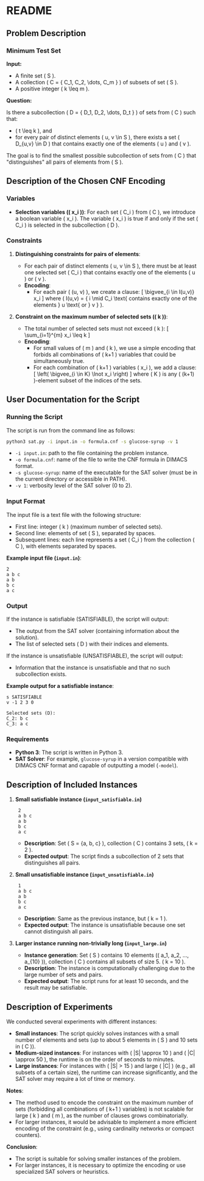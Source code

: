 # README

## Problem Description

### Minimum Test Set

**Input:**

- A finite set \( S \).
- A collection \( C = \{ C_1, C_2, \dots, C_m \} \) of subsets of set \( S \).
- A positive integer \( k \leq m \).

**Question:**

Is there a subcollection \( D = \{ D_1, D_2, \dots, D_t \} \) of sets from \( C \) such that:

- \( t \leq k \), and
- for every pair of distinct elements \( u, v \in S \), there exists a set \( D_{u,v} \in D \) that contains exactly one of the elements \( u \) and \( v \).

The goal is to find the smallest possible subcollection of sets from \( C \) that "distinguishes" all pairs of elements from \( S \).

## Description of the Chosen CNF Encoding

### Variables

- **Selection variables (\( x_i \))**: For each set \( C_i \) from \( C \), we introduce a boolean variable \( x_i \). The variable \( x_i \) is true if and only if the set \( C_i \) is selected in the subcollection \( D \).

### Constraints

1. **Distinguishing constraints for pairs of elements**:

   - For each pair of distinct elements \( u, v \in S \), there must be at least one selected set \( C_i \) that contains exactly one of the elements \( u \) or \( v \).
   - **Encoding**:
     - For each pair \( (u, v) \), we create a clause:
       \[
       \bigvee_{i \in I(u,v)} x_i
       \]
       where \( I(u,v) = \{ i \mid C_i \text{ contains exactly one of the elements } u \text{ or } v \} \).

2. **Constraint on the maximum number of selected sets (\( k \))**:

   - The total number of selected sets must not exceed \( k \):
     \[
     \sum_{i=1}^{m} x_i \leq k
     \]
   - **Encoding**:
     - For small values of \( m \) and \( k \), we use a simple encoding that forbids all combinations of \( k+1 \) variables that could be simultaneously true.
     - For each combination of \( k+1 \) variables \( x_i \), we add a clause:
       \[
       \left( \bigvee_{i \in K} \lnot x_i \right)
       \]
       where \( K \) is any \( (k+1) \)-element subset of the indices of the sets.

## User Documentation for the Script

### Running the Script

The script is run from the command line as follows:

```bash
python3 sat.py -i input.in -o formula.cnf -s glucose-syrup -v 1
```

- `-i input.in`: path to the file containing the problem instance.
- `-o formula.cnf`: name of the file to write the CNF formula in DIMACS format.
- `-s glucose-syrup`: name of the executable for the SAT solver (must be in the current directory or accessible in PATH).
- `-v 1`: verbosity level of the SAT solver (0 to 2).

### Input Format

The input file is a text file with the following structure:

- First line: integer \( k \) (maximum number of selected sets).
- Second line: elements of set \( S \), separated by spaces.
- Subsequent lines: each line represents a set \( C_i \) from the collection \( C \), with elements separated by spaces.

**Example input file (`input.in`)**:

```
2
a b c
a b
b c
a c
```

### Output

If the instance is satisfiable (SATISFIABLE), the script will output:

- The output from the SAT solver (containing information about the solution).
- The list of selected sets \( D \) with their indices and elements.

If the instance is unsatisfiable (UNSATISFIABLE), the script will output:

- Information that the instance is unsatisfiable and that no such subcollection exists.

**Example output for a satisfiable instance**:

```
s SATISFIABLE
v -1 2 3 0

Selected sets (D):
C_2: b c
C_3: a c
```

### Requirements

- **Python 3**: The script is written in Python 3.
- **SAT Solver**: For example, `glucose-syrup` in a version compatible with DIMACS CNF format and capable of outputting a model (`-model`).

## Description of Included Instances

1. **Small satisfiable instance (`input_satisfiable.in`)**

   ```
    2
    a b c
    a b
    b c
    a c
   ```
   - **Description**: Set \( S = \{a, b, c\} \), collection \( C \) contains 3 sets, \( k = 2 \).
   - **Expected output**: The script finds a subcollection of 2 sets that distinguishes all pairs.

2. **Small unsatisfiable instance (`input_unsatisfiable.in`)**

   ```
    1
    a b c
    a b
    b c
    a c
   ```
   - **Description**: Same as the previous instance, but \( k = 1 \).
   - **Expected output**: The instance is unsatisfiable because one set cannot distinguish all pairs.

3. **Larger instance running non-trivially long (`input_large.in`)**

   - **Instance generation**: Set \( S \) contains 10 elements (\( a_1, a_2, …, a_{10} \)), collection \( C \) contains all subsets of size 5. \( k = 10 \).
   - **Description**: The instance is computationally challenging due to the large number of sets and pairs.
   - **Expected output**: The script runs for at least 10 seconds, and the result may be satisfiable.

## Description of Experiments

We conducted several experiments with different instances:

- **Small instances**: The script quickly solves instances with a small number of elements and sets (up to about 5 elements in \( S \) and 10 sets in \( C \)).
- **Medium-sized instances**: For instances with \( |S| \approx 10 \) and \( |C| \approx 50 \), the runtime is on the order of seconds to minutes.
- **Large instances**: For instances with \( |S| > 15 \) and large \( |C| \) (e.g., all subsets of a certain size), the runtime can increase significantly, and the SAT solver may require a lot of time or memory.

**Notes**:

- The method used to encode the constraint on the maximum number of sets (forbidding all combinations of \( k+1 \) variables) is not scalable for large \( k \) and \( m \), as the number of clauses grows combinatorially.
- For larger instances, it would be advisable to implement a more efficient encoding of the constraint (e.g., using cardinality networks or compact counters).

**Conclusion**:

- The script is suitable for solving smaller instances of the problem.
- For larger instances, it is necessary to optimize the encoding or use specialized SAT solvers or heuristics.
